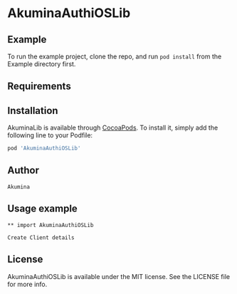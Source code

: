 # AkuminaAuthiOSLib

## Example

To run the example project, clone the repo, and run `pod install` from the Example directory first.

## Requirements

## Installation

AkuminaLib is available through [CocoaPods](https://cocoapods.org). To install
it, simply add the following line to your Podfile:

```ruby
pod 'AkuminaAuthiOSLib'
```

## Author
    Akumina

## Usage example

    ** import AkuminaAuthiOSLib
    
    Create Client details 
        
## License

AkuminaAuthiOSLib is available under the MIT license. See the LICENSE file for more info.
